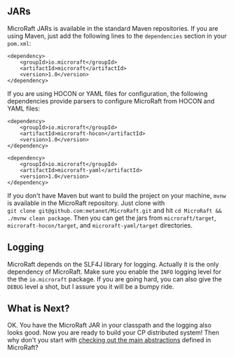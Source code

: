 ## JARs

MicroRaft JARs is available in the standard Maven repositories. If you are 
using Maven, just add the following lines to the `dependencies` section in 
your `pom.xml`:

~~~~{.xml}
<dependency>
    <groupId>io.microraft</groupId>
    <artifactId>microraft</artifactId>
    <version>1.0</version>
</dependency>
~~~~

If you are using HOCON or YAML files for configuration, the following 
dependencies provide parsers to configure MicroRaft from HOCON and YAML files:

~~~~{.xml}
<dependency>
	<groupId>io.microraft</groupId>
	<artifactId>microraft-hocon</artifactId>
	<version>1.0</version>
</dependency>
~~~~

~~~~{.xml}
<dependency>
	<groupId>io.microraft</groupId>
	<artifactId>microraft-yaml</artifactId>
	<version>1.0</version>
</dependency>
~~~~

If you don't have Maven but want to build the project on your machine, `mvnw` 
is available in the MicroRaft repository. Just clone with  
`git clone git@github.com:metanet/MicroRaft.git` and hit 
`cd MicroRaft && ./mvnw clean package`. Then you can get the jars from 
`microraft/target`, `microraft-hocon/target`, and `microraft-yaml/target` 
directories. 


## Logging

MicroRaft depends on the SLF4J library for logging. Actually it is the only
dependency of MicroRaft. Make sure you enable the `INFO` logging level for the 
the `io.microraft` package. If you are going hard, you can also give 
the `DEBUG` level a shot, but I assure you it will be a bumpy ride.


## What is Next?

OK. You have the MicroRaft JAR in your classpath and the logging also looks
good. Now you are ready to build your CP distributed system! Then why don't
you start with [checking out the main abstractions](main-abstractions.md) 
defined in MicroRaft?   
